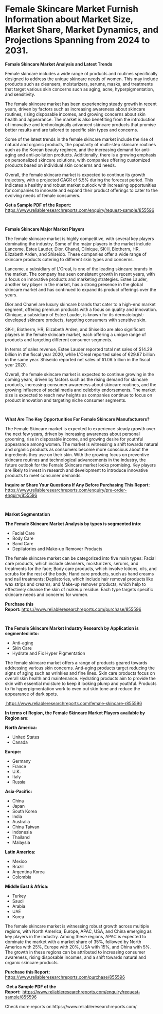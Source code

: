<p><h1>Female Skincare Market Furnish Information about Market Size, Market Share, Market Dynamics, and Projections Spanning from 2024 to 2031.</h1></p><p><strong>Female Skincare Market Analysis and Latest Trends</strong></p>
<p><p>Female skincare includes a wide range of products and routines specifically designed to address the unique skincare needs of women. This may include products such as cleansers, moisturizers, serums, masks, and treatments that target various skin concerns such as aging, acne, hyperpigmentation, and sensitivity.</p><p>The female skincare market has been experiencing steady growth in recent years, driven by factors such as increasing awareness about skincare routines, rising disposable incomes, and growing concerns about skin health and appearance. The market is also benefiting from the introduction of innovative and technologically advanced skincare products that promise better results and are tailored to specific skin types and concerns.</p><p>Some of the latest trends in the female skincare market include the rise of natural and organic products, the popularity of multi-step skincare routines such as the Korean beauty regimen, and the increasing demand for anti-aging and anti-pollution products. Additionally, there is a growing emphasis on personalized skincare solutions, with companies offering customized products based on individual skin concerns and needs.</p><p>Overall, the female skincare market is expected to continue its growth trajectory, with a projected CAGR of 5.5% during the forecast period. This indicates a healthy and robust market outlook with increasing opportunities for companies to innovate and expand their product offerings to cater to the evolving needs of female consumers.</p></p>
<p><strong>Get a Sample PDF of the Report:&nbsp;</strong> <a href="https://www.reliableresearchreports.com/enquiry/request-sample/855596">https://www.reliableresearchreports.com/enquiry/request-sample/855596</a></p>
<p>&nbsp;</p>
<p><strong>Female Skincare Major Market Players</strong></p>
<p><p>The female skincare market is highly competitive, with several key players dominating the industry. Some of the major players in the market include Lancome, Estee Lauder, Dior, Chanel, Clinique, SK-II, Biotherm, HR, Elizabeth Arden, and Shiseido. These companies offer a wide range of skincare products catering to different skin types and concerns.</p><p>Lancome, a subsidiary of L'Oreal, is one of the leading skincare brands in the market. The company has seen consistent growth in recent years, with a focus on innovative products and marketing strategies. Estee Lauder, another key player in the market, has a strong presence in the global skincare market and has continued to expand its product offerings over the years.</p><p>Dior and Chanel are luxury skincare brands that cater to a high-end market segment, offering premium products with a focus on quality and innovation. Clinique, a subsidiary of Estee Lauder, is known for its dermatologist-developed skincare products, targeting consumers with sensitive skin.</p><p>SK-II, Biotherm, HR, Elizabeth Arden, and Shiseido are also significant players in the female skincare market, each offering a unique range of products and targeting different consumer segments.</p><p>In terms of sales revenue, Estee Lauder reported total net sales of $14.29 billion in the fiscal year 2020, while L'Oreal reported sales of €29.87 billion in the same year. Shiseido reported net sales of ¥1.06 trillion in the fiscal year 2020.</p><p>Overall, the female skincare market is expected to continue growing in the coming years, driven by factors such as the rising demand for skincare products, increasing consumer awareness about skincare routines, and the growing influence of social media and celebrity endorsements. The market size is expected to reach new heights as companies continue to focus on product innovation and targeting niche consumer segments.</p></p>
<p>&nbsp;</p>
<p><strong>What Are The Key Opportunities For Female Skincare Manufacturers?</strong></p>
<p><p>The Female Skincare market is expected to experience steady growth over the next few years, driven by increasing awareness about personal grooming, rise in disposable income, and growing desire for youthful appearance among women. The market is witnessing a shift towards natural and organic products as consumers become more conscious about the ingredients they use on their skin. With the growing focus on preventive skincare routines and technological advancements in the industry, the future outlook for the Female Skincare market looks promising. Key players are likely to invest in research and development to introduce innovative products to meet consumer demands.</p></p>
<p><strong>Inquire or Share Your Questions If Any Before Purchasing This Report:</strong> <a href="https://www.reliableresearchreports.com/enquiry/pre-order-enquiry/855596">https://www.reliableresearchreports.com/enquiry/pre-order-enquiry/855596</a></p>
<p>&nbsp;</p>
<p><strong>Market Segmentation</strong></p>
<p><strong>The Female Skincare Market Analysis by types is segmented into:</strong></p>
<p><ul><li>Facial Care</li><li>Body Care</li><li>Band Care</li><li>Depilatories and Make-up Remover Products</li></ul></p>
<p><p>The female skincare market can be categorized into five main types: Facial care products, which include cleansers, moisturizers, serums, and treatments for the face; Body care products, which involve lotions, oils, and scrubs for the rest of the body; Hand care products, such as hand creams and nail treatments; Depilatories, which include hair removal products like wax strips and creams; and Make-up remover products, which help to effectively cleanse the skin of makeup residue. Each type targets specific skincare needs and concerns for women.</p></p>
<p><strong>Purchase this Report:&nbsp;</strong><a href="https://www.reliableresearchreports.com/purchase/855596">https://www.reliableresearchreports.com/purchase/855596</a></p>
<p>&nbsp;</p>
<p><strong>The Female Skincare Market Industry Research by Application is segmented into:</strong></p>
<p><ul><li>Anti-aging</li><li>Skin Care</li><li>Hydrate and Fix Hyper Pigmentation</li></ul></p>
<p><p>The female skincare market offers a range of products geared towards addressing various skin concerns. Anti-aging products target reducing the signs of aging such as wrinkles and fine lines. Skin care products focus on overall skin health and maintenance. Hydrating products aim to provide the skin with essential moisture to keep it looking plump and youthful. Products to fix hyperpigmentation work to even out skin tone and reduce the appearance of dark spots.</p></p>
<p><a href="https://www.reliableresearchreports.com/female-skincare-r855596">&nbsp;https://www.reliableresearchreports.com/female-skincare-r855596</a></p>
<p><strong>In terms of Region, the Female Skincare Market Players available by Region are:</strong></p>
<p>
    <p> <strong> North America: </strong>
        <ul>
            <li>United States</li>
            <li>Canada</li>
        </ul>
        </p> 
    <p> <strong> Europe: </strong>
        <ul>
            <li>Germany</li>
            <li>France</li>
            <li>U.K.</li>
            <li>Italy</li>
            <li>Russia</li>
        </ul>
        </p> 
    <p> <strong> Asia-Pacific: </strong>
        <ul>
            <li>China</li>
            <li>Japan</li>
            <li>South Korea</li>
            <li>India</li>
            <li>Australia</li>
            <li>China Taiwan</li>
            <li>Indonesia</li>
            <li>Thailand</li>
            <li>Malaysia</li>
        </ul>
        </p> 
    <p> <strong> Latin America: </strong>
        <ul>
            <li>Mexico</li>
            <li>Brazil</li>
            <li>Argentina Korea</li>
            <li>Colombia</li>
        </ul>
        </p> 
    <p> <strong> Middle East & Africa: </strong>
        <ul>
            <li>Turkey</li>
            <li>Saudi</li>
            <li>Arabia</li>
            <li>UAE</li>
            <li>Korea</li>
        </ul>
    </p>
    </p>
<p><p>The female skincare market is witnessing robust growth across multiple regions, with North America, Europe, APAC, USA, and China emerging as key players in the industry. Among these regions, APAC is expected to dominate the market with a market share of 35%, followed by North America with 25%, Europe with 20%, USA with 15%, and China with 5%. The growth in these regions can be attributed to increasing consumer awareness, rising disposable incomes, and a shift towards natural and organic skincare products.</p></p>
<p><strong>Purchase this Report: </strong><a href="https://www.reliableresearchreports.com/purchase/855596">https://www.reliableresearchreports.com/purchase/855596</a></p>
<p>&nbsp;<strong>Get a Sample PDF of the Report:&nbsp;&nbsp;</strong><a href="https://www.reliableresearchreports.com/enquiry/request-sample/855596">https://www.reliableresearchreports.com/enquiry/request-sample/855596</a></p>
<p><strong></strong></p>
<p>Check more reports on https://www.reliableresearchreports.com/</p>